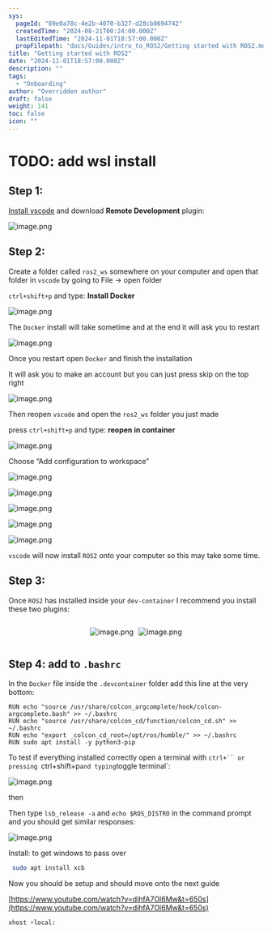 ```yaml
---
sys:
  pageId: "89e0a78c-4e2b-4070-b327-d28cb0694742"
  createdTime: "2024-08-21T00:24:00.000Z"
  lastEditedTime: "2024-11-01T18:57:00.000Z"
  propFilepath: "docs/Guides/intro_to_ROS2/Getting started with ROS2.md"
title: "Getting started with ROS2"
date: "2024-11-01T18:57:00.000Z"
description: ""
tags:
  - "Onboarding"
author: "Overridden author"
draft: false
weight: 141
toc: false
icon: ""
---
```


# TODO: add wsl install

## Step 1:

[Install vscode](https://code.visualstudio.com/download) and download **Remote Development** plugin:

![image.png](https://prod-files-secure.s3.us-west-2.amazonaws.com/d518164a-d88e-44d1-a4ee-3adb3bd8bce0/efb52993-1881-4a40-b95e-6f020334f022/image.png?X-Amz-Algorithm=AWS4-HMAC-SHA256&X-Amz-Content-Sha256=UNSIGNED-PAYLOAD&X-Amz-Credential=ASIAZI2LB466TNBHXTBI%2F20250412%2Fus-west-2%2Fs3%2Faws4_request&X-Amz-Date=20250412T190113Z&X-Amz-Expires=3600&X-Amz-Security-Token=IQoJb3JpZ2luX2VjEF8aCXVzLXdlc3QtMiJHMEUCIE1Mx8o26y71zIjeZ0MXzzPfQIMK%2FODpyLO78J9WWo8cAiEA6fc9LhyfH5bGqjzc8bvRj3uJgsN6HKKEC5hQS5eepkYqiAQI2P%2F%2F%2F%2F%2F%2F%2F%2F%2F%2FARAAGgw2Mzc0MjMxODM4MDUiDKTDSaca5p%2FCqmzuVSrcAwO0GiMiDRUsrwVH0LbOHu8XxLelXhyTFjhXA8LuQxxMuSPxyuntv3tiW7wQIB1nLemfF%2FiMEZKVJKRENxvRE9NhB0EfhacypBlU2ut6YLpJKOeyMMTg71V6ALp9U%2F9V%2BEoy0c430xxV93bktEBEuz0EN5uJvGR1J%2BcDhghnLbFBEbw%2Fv%2FLerpOkyj6leScyT%2BN8aLGJ1dOYvd32baBhQoW3v721lwrq9boiqW%2FWICOT5N1IMybpo1QB21EklGBwhtNgNoREzweDCEDJXH16h%2BbM5DuMq6tqqdrwU51mDzp33VAbdz4S7upf17UUcfBWMNlwLYFkU9PpJ4yBpg%2BEGbm0A3TeTIQzunl2YFDLQNmHxpMlBAvB0UZzpjBzPLiLtDoOmzOh7lmJb6y7ngIpQgxvOYO0iKvpLGpJ5xUjhOeSrXmsPhjWWzpNYu7qDsqS3FpWKeFz6ZC7BE564GyZ%2B4I2Zgj9VPaV%2Bsd8PMFjmL70djNH3m1d9GkV%2FgqwAh4%2BU8cMzqhOY%2BXq7EJ1%2B%2B9UWUPtEoHbCY%2BuddTIkf0znPoF4%2F7RBwyp8dgMVFeo0aFadlNmuYSOhK1kz%2BXI9eZI8GlljdFavbhxqpspc7AO8IdoIM%2B1yyN9z9C%2FKwXdMOv66b8GOqUBj4RaNa6FRKHi4GqGpEZWwwjh0%2B6W5RqkoHdeQ4oSy1staP6zEMYLoFNAF6sbx8d4t8ULBXWgar5Mfvyecc7Xd%2BWEw2mMKLUEbQKFnodEpBsoLv%2F4OCvrjVHsfDNab6B4znVUcDjr8HsTWWDLvIfWIfV%2F8RHYcWaKXAIK7SeqFCyghMwHGnxqBNry7M%2Ff5pKm1YXxz%2F0TWLWORk0Vo4eYC0Vaf8v3&X-Amz-Signature=6a76bf56628e036a2087024c2b2552da23ff19f11b98839b90b74b815caec142&X-Amz-SignedHeaders=host&x-id=GetObject)

## Step 2:

Create a folder called `ros2_ws` somewhere on your computer and open that folder in `vscode` by going to File → open folder 

`ctrl+shift+p` and type: **Install Docker**

![image.png](https://prod-files-secure.s3.us-west-2.amazonaws.com/d518164a-d88e-44d1-a4ee-3adb3bd8bce0/2269dc0e-1cd5-47ff-bceb-c04ad9b2eab0/image.png?X-Amz-Algorithm=AWS4-HMAC-SHA256&X-Amz-Content-Sha256=UNSIGNED-PAYLOAD&X-Amz-Credential=ASIAZI2LB466TNBHXTBI%2F20250412%2Fus-west-2%2Fs3%2Faws4_request&X-Amz-Date=20250412T190113Z&X-Amz-Expires=3600&X-Amz-Security-Token=IQoJb3JpZ2luX2VjEF8aCXVzLXdlc3QtMiJHMEUCIE1Mx8o26y71zIjeZ0MXzzPfQIMK%2FODpyLO78J9WWo8cAiEA6fc9LhyfH5bGqjzc8bvRj3uJgsN6HKKEC5hQS5eepkYqiAQI2P%2F%2F%2F%2F%2F%2F%2F%2F%2F%2FARAAGgw2Mzc0MjMxODM4MDUiDKTDSaca5p%2FCqmzuVSrcAwO0GiMiDRUsrwVH0LbOHu8XxLelXhyTFjhXA8LuQxxMuSPxyuntv3tiW7wQIB1nLemfF%2FiMEZKVJKRENxvRE9NhB0EfhacypBlU2ut6YLpJKOeyMMTg71V6ALp9U%2F9V%2BEoy0c430xxV93bktEBEuz0EN5uJvGR1J%2BcDhghnLbFBEbw%2Fv%2FLerpOkyj6leScyT%2BN8aLGJ1dOYvd32baBhQoW3v721lwrq9boiqW%2FWICOT5N1IMybpo1QB21EklGBwhtNgNoREzweDCEDJXH16h%2BbM5DuMq6tqqdrwU51mDzp33VAbdz4S7upf17UUcfBWMNlwLYFkU9PpJ4yBpg%2BEGbm0A3TeTIQzunl2YFDLQNmHxpMlBAvB0UZzpjBzPLiLtDoOmzOh7lmJb6y7ngIpQgxvOYO0iKvpLGpJ5xUjhOeSrXmsPhjWWzpNYu7qDsqS3FpWKeFz6ZC7BE564GyZ%2B4I2Zgj9VPaV%2Bsd8PMFjmL70djNH3m1d9GkV%2FgqwAh4%2BU8cMzqhOY%2BXq7EJ1%2B%2B9UWUPtEoHbCY%2BuddTIkf0znPoF4%2F7RBwyp8dgMVFeo0aFadlNmuYSOhK1kz%2BXI9eZI8GlljdFavbhxqpspc7AO8IdoIM%2B1yyN9z9C%2FKwXdMOv66b8GOqUBj4RaNa6FRKHi4GqGpEZWwwjh0%2B6W5RqkoHdeQ4oSy1staP6zEMYLoFNAF6sbx8d4t8ULBXWgar5Mfvyecc7Xd%2BWEw2mMKLUEbQKFnodEpBsoLv%2F4OCvrjVHsfDNab6B4znVUcDjr8HsTWWDLvIfWIfV%2F8RHYcWaKXAIK7SeqFCyghMwHGnxqBNry7M%2Ff5pKm1YXxz%2F0TWLWORk0Vo4eYC0Vaf8v3&X-Amz-Signature=35ac00b1874fe30448efd84cee56c4209b0c46b0e15f0f2bd204411ffdec470e&X-Amz-SignedHeaders=host&x-id=GetObject)

The `Docker` install will take sometime and at the end it will ask you to restart

![image.png](https://prod-files-secure.s3.us-west-2.amazonaws.com/d518164a-d88e-44d1-a4ee-3adb3bd8bce0/ed233f78-be33-4b1f-b89c-9c346c0e961e/image.png?X-Amz-Algorithm=AWS4-HMAC-SHA256&X-Amz-Content-Sha256=UNSIGNED-PAYLOAD&X-Amz-Credential=ASIAZI2LB466TNBHXTBI%2F20250412%2Fus-west-2%2Fs3%2Faws4_request&X-Amz-Date=20250412T190113Z&X-Amz-Expires=3600&X-Amz-Security-Token=IQoJb3JpZ2luX2VjEF8aCXVzLXdlc3QtMiJHMEUCIE1Mx8o26y71zIjeZ0MXzzPfQIMK%2FODpyLO78J9WWo8cAiEA6fc9LhyfH5bGqjzc8bvRj3uJgsN6HKKEC5hQS5eepkYqiAQI2P%2F%2F%2F%2F%2F%2F%2F%2F%2F%2FARAAGgw2Mzc0MjMxODM4MDUiDKTDSaca5p%2FCqmzuVSrcAwO0GiMiDRUsrwVH0LbOHu8XxLelXhyTFjhXA8LuQxxMuSPxyuntv3tiW7wQIB1nLemfF%2FiMEZKVJKRENxvRE9NhB0EfhacypBlU2ut6YLpJKOeyMMTg71V6ALp9U%2F9V%2BEoy0c430xxV93bktEBEuz0EN5uJvGR1J%2BcDhghnLbFBEbw%2Fv%2FLerpOkyj6leScyT%2BN8aLGJ1dOYvd32baBhQoW3v721lwrq9boiqW%2FWICOT5N1IMybpo1QB21EklGBwhtNgNoREzweDCEDJXH16h%2BbM5DuMq6tqqdrwU51mDzp33VAbdz4S7upf17UUcfBWMNlwLYFkU9PpJ4yBpg%2BEGbm0A3TeTIQzunl2YFDLQNmHxpMlBAvB0UZzpjBzPLiLtDoOmzOh7lmJb6y7ngIpQgxvOYO0iKvpLGpJ5xUjhOeSrXmsPhjWWzpNYu7qDsqS3FpWKeFz6ZC7BE564GyZ%2B4I2Zgj9VPaV%2Bsd8PMFjmL70djNH3m1d9GkV%2FgqwAh4%2BU8cMzqhOY%2BXq7EJ1%2B%2B9UWUPtEoHbCY%2BuddTIkf0znPoF4%2F7RBwyp8dgMVFeo0aFadlNmuYSOhK1kz%2BXI9eZI8GlljdFavbhxqpspc7AO8IdoIM%2B1yyN9z9C%2FKwXdMOv66b8GOqUBj4RaNa6FRKHi4GqGpEZWwwjh0%2B6W5RqkoHdeQ4oSy1staP6zEMYLoFNAF6sbx8d4t8ULBXWgar5Mfvyecc7Xd%2BWEw2mMKLUEbQKFnodEpBsoLv%2F4OCvrjVHsfDNab6B4znVUcDjr8HsTWWDLvIfWIfV%2F8RHYcWaKXAIK7SeqFCyghMwHGnxqBNry7M%2Ff5pKm1YXxz%2F0TWLWORk0Vo4eYC0Vaf8v3&X-Amz-Signature=a67764fb4d66bbcf51970d207bf226a87cfac8147d2cbb0b307ceeb83454e2ea&X-Amz-SignedHeaders=host&x-id=GetObject)

Once you restart open `Docker` and finish the installation

It will ask you to make an account but you can just press skip on the top right

![image.png](https://prod-files-secure.s3.us-west-2.amazonaws.com/d518164a-d88e-44d1-a4ee-3adb3bd8bce0/21010ad9-1659-4fd9-9f59-9932a09b2a3d/image.png?X-Amz-Algorithm=AWS4-HMAC-SHA256&X-Amz-Content-Sha256=UNSIGNED-PAYLOAD&X-Amz-Credential=ASIAZI2LB466TNBHXTBI%2F20250412%2Fus-west-2%2Fs3%2Faws4_request&X-Amz-Date=20250412T190113Z&X-Amz-Expires=3600&X-Amz-Security-Token=IQoJb3JpZ2luX2VjEF8aCXVzLXdlc3QtMiJHMEUCIE1Mx8o26y71zIjeZ0MXzzPfQIMK%2FODpyLO78J9WWo8cAiEA6fc9LhyfH5bGqjzc8bvRj3uJgsN6HKKEC5hQS5eepkYqiAQI2P%2F%2F%2F%2F%2F%2F%2F%2F%2F%2FARAAGgw2Mzc0MjMxODM4MDUiDKTDSaca5p%2FCqmzuVSrcAwO0GiMiDRUsrwVH0LbOHu8XxLelXhyTFjhXA8LuQxxMuSPxyuntv3tiW7wQIB1nLemfF%2FiMEZKVJKRENxvRE9NhB0EfhacypBlU2ut6YLpJKOeyMMTg71V6ALp9U%2F9V%2BEoy0c430xxV93bktEBEuz0EN5uJvGR1J%2BcDhghnLbFBEbw%2Fv%2FLerpOkyj6leScyT%2BN8aLGJ1dOYvd32baBhQoW3v721lwrq9boiqW%2FWICOT5N1IMybpo1QB21EklGBwhtNgNoREzweDCEDJXH16h%2BbM5DuMq6tqqdrwU51mDzp33VAbdz4S7upf17UUcfBWMNlwLYFkU9PpJ4yBpg%2BEGbm0A3TeTIQzunl2YFDLQNmHxpMlBAvB0UZzpjBzPLiLtDoOmzOh7lmJb6y7ngIpQgxvOYO0iKvpLGpJ5xUjhOeSrXmsPhjWWzpNYu7qDsqS3FpWKeFz6ZC7BE564GyZ%2B4I2Zgj9VPaV%2Bsd8PMFjmL70djNH3m1d9GkV%2FgqwAh4%2BU8cMzqhOY%2BXq7EJ1%2B%2B9UWUPtEoHbCY%2BuddTIkf0znPoF4%2F7RBwyp8dgMVFeo0aFadlNmuYSOhK1kz%2BXI9eZI8GlljdFavbhxqpspc7AO8IdoIM%2B1yyN9z9C%2FKwXdMOv66b8GOqUBj4RaNa6FRKHi4GqGpEZWwwjh0%2B6W5RqkoHdeQ4oSy1staP6zEMYLoFNAF6sbx8d4t8ULBXWgar5Mfvyecc7Xd%2BWEw2mMKLUEbQKFnodEpBsoLv%2F4OCvrjVHsfDNab6B4znVUcDjr8HsTWWDLvIfWIfV%2F8RHYcWaKXAIK7SeqFCyghMwHGnxqBNry7M%2Ff5pKm1YXxz%2F0TWLWORk0Vo4eYC0Vaf8v3&X-Amz-Signature=3f3361934cbfdf7e0a84f1250c62f4c5cdd9aacccb31952e2eb7132b447bfbb9&X-Amz-SignedHeaders=host&x-id=GetObject)

Then reopen `vscode` and open the `ros2_ws` folder you just made

press `ctrl+shift+p` and type: **reopen in container**

![image.png](https://prod-files-secure.s3.us-west-2.amazonaws.com/d518164a-d88e-44d1-a4ee-3adb3bd8bce0/4e93b8c2-41ad-488c-8095-c74205196118/image.png?X-Amz-Algorithm=AWS4-HMAC-SHA256&X-Amz-Content-Sha256=UNSIGNED-PAYLOAD&X-Amz-Credential=ASIAZI2LB466TNBHXTBI%2F20250412%2Fus-west-2%2Fs3%2Faws4_request&X-Amz-Date=20250412T190113Z&X-Amz-Expires=3600&X-Amz-Security-Token=IQoJb3JpZ2luX2VjEF8aCXVzLXdlc3QtMiJHMEUCIE1Mx8o26y71zIjeZ0MXzzPfQIMK%2FODpyLO78J9WWo8cAiEA6fc9LhyfH5bGqjzc8bvRj3uJgsN6HKKEC5hQS5eepkYqiAQI2P%2F%2F%2F%2F%2F%2F%2F%2F%2F%2FARAAGgw2Mzc0MjMxODM4MDUiDKTDSaca5p%2FCqmzuVSrcAwO0GiMiDRUsrwVH0LbOHu8XxLelXhyTFjhXA8LuQxxMuSPxyuntv3tiW7wQIB1nLemfF%2FiMEZKVJKRENxvRE9NhB0EfhacypBlU2ut6YLpJKOeyMMTg71V6ALp9U%2F9V%2BEoy0c430xxV93bktEBEuz0EN5uJvGR1J%2BcDhghnLbFBEbw%2Fv%2FLerpOkyj6leScyT%2BN8aLGJ1dOYvd32baBhQoW3v721lwrq9boiqW%2FWICOT5N1IMybpo1QB21EklGBwhtNgNoREzweDCEDJXH16h%2BbM5DuMq6tqqdrwU51mDzp33VAbdz4S7upf17UUcfBWMNlwLYFkU9PpJ4yBpg%2BEGbm0A3TeTIQzunl2YFDLQNmHxpMlBAvB0UZzpjBzPLiLtDoOmzOh7lmJb6y7ngIpQgxvOYO0iKvpLGpJ5xUjhOeSrXmsPhjWWzpNYu7qDsqS3FpWKeFz6ZC7BE564GyZ%2B4I2Zgj9VPaV%2Bsd8PMFjmL70djNH3m1d9GkV%2FgqwAh4%2BU8cMzqhOY%2BXq7EJ1%2B%2B9UWUPtEoHbCY%2BuddTIkf0znPoF4%2F7RBwyp8dgMVFeo0aFadlNmuYSOhK1kz%2BXI9eZI8GlljdFavbhxqpspc7AO8IdoIM%2B1yyN9z9C%2FKwXdMOv66b8GOqUBj4RaNa6FRKHi4GqGpEZWwwjh0%2B6W5RqkoHdeQ4oSy1staP6zEMYLoFNAF6sbx8d4t8ULBXWgar5Mfvyecc7Xd%2BWEw2mMKLUEbQKFnodEpBsoLv%2F4OCvrjVHsfDNab6B4znVUcDjr8HsTWWDLvIfWIfV%2F8RHYcWaKXAIK7SeqFCyghMwHGnxqBNry7M%2Ff5pKm1YXxz%2F0TWLWORk0Vo4eYC0Vaf8v3&X-Amz-Signature=4fe56891aec5f3b43addc78009f6ad387e8f20ad0e2f8d99e5a4af99ccd1541a&X-Amz-SignedHeaders=host&x-id=GetObject)

Choose “Add configuration to workspace”

![image.png](https://prod-files-secure.s3.us-west-2.amazonaws.com/d518164a-d88e-44d1-a4ee-3adb3bd8bce0/9560b282-5060-4989-ba37-97e7b2c22476/image.png?X-Amz-Algorithm=AWS4-HMAC-SHA256&X-Amz-Content-Sha256=UNSIGNED-PAYLOAD&X-Amz-Credential=ASIAZI2LB466TNBHXTBI%2F20250412%2Fus-west-2%2Fs3%2Faws4_request&X-Amz-Date=20250412T190113Z&X-Amz-Expires=3600&X-Amz-Security-Token=IQoJb3JpZ2luX2VjEF8aCXVzLXdlc3QtMiJHMEUCIE1Mx8o26y71zIjeZ0MXzzPfQIMK%2FODpyLO78J9WWo8cAiEA6fc9LhyfH5bGqjzc8bvRj3uJgsN6HKKEC5hQS5eepkYqiAQI2P%2F%2F%2F%2F%2F%2F%2F%2F%2F%2FARAAGgw2Mzc0MjMxODM4MDUiDKTDSaca5p%2FCqmzuVSrcAwO0GiMiDRUsrwVH0LbOHu8XxLelXhyTFjhXA8LuQxxMuSPxyuntv3tiW7wQIB1nLemfF%2FiMEZKVJKRENxvRE9NhB0EfhacypBlU2ut6YLpJKOeyMMTg71V6ALp9U%2F9V%2BEoy0c430xxV93bktEBEuz0EN5uJvGR1J%2BcDhghnLbFBEbw%2Fv%2FLerpOkyj6leScyT%2BN8aLGJ1dOYvd32baBhQoW3v721lwrq9boiqW%2FWICOT5N1IMybpo1QB21EklGBwhtNgNoREzweDCEDJXH16h%2BbM5DuMq6tqqdrwU51mDzp33VAbdz4S7upf17UUcfBWMNlwLYFkU9PpJ4yBpg%2BEGbm0A3TeTIQzunl2YFDLQNmHxpMlBAvB0UZzpjBzPLiLtDoOmzOh7lmJb6y7ngIpQgxvOYO0iKvpLGpJ5xUjhOeSrXmsPhjWWzpNYu7qDsqS3FpWKeFz6ZC7BE564GyZ%2B4I2Zgj9VPaV%2Bsd8PMFjmL70djNH3m1d9GkV%2FgqwAh4%2BU8cMzqhOY%2BXq7EJ1%2B%2B9UWUPtEoHbCY%2BuddTIkf0znPoF4%2F7RBwyp8dgMVFeo0aFadlNmuYSOhK1kz%2BXI9eZI8GlljdFavbhxqpspc7AO8IdoIM%2B1yyN9z9C%2FKwXdMOv66b8GOqUBj4RaNa6FRKHi4GqGpEZWwwjh0%2B6W5RqkoHdeQ4oSy1staP6zEMYLoFNAF6sbx8d4t8ULBXWgar5Mfvyecc7Xd%2BWEw2mMKLUEbQKFnodEpBsoLv%2F4OCvrjVHsfDNab6B4znVUcDjr8HsTWWDLvIfWIfV%2F8RHYcWaKXAIK7SeqFCyghMwHGnxqBNry7M%2Ff5pKm1YXxz%2F0TWLWORk0Vo4eYC0Vaf8v3&X-Amz-Signature=47585651d9f6a15768e76aabf61221a6a3c2c3f6662d7f0f91f72eade062e2f5&X-Amz-SignedHeaders=host&x-id=GetObject)

![image.png](https://prod-files-secure.s3.us-west-2.amazonaws.com/d518164a-d88e-44d1-a4ee-3adb3bd8bce0/2ee63f81-886b-48e8-a553-dc6e5eac99e4/image.png?X-Amz-Algorithm=AWS4-HMAC-SHA256&X-Amz-Content-Sha256=UNSIGNED-PAYLOAD&X-Amz-Credential=ASIAZI2LB466TNBHXTBI%2F20250412%2Fus-west-2%2Fs3%2Faws4_request&X-Amz-Date=20250412T190113Z&X-Amz-Expires=3600&X-Amz-Security-Token=IQoJb3JpZ2luX2VjEF8aCXVzLXdlc3QtMiJHMEUCIE1Mx8o26y71zIjeZ0MXzzPfQIMK%2FODpyLO78J9WWo8cAiEA6fc9LhyfH5bGqjzc8bvRj3uJgsN6HKKEC5hQS5eepkYqiAQI2P%2F%2F%2F%2F%2F%2F%2F%2F%2F%2FARAAGgw2Mzc0MjMxODM4MDUiDKTDSaca5p%2FCqmzuVSrcAwO0GiMiDRUsrwVH0LbOHu8XxLelXhyTFjhXA8LuQxxMuSPxyuntv3tiW7wQIB1nLemfF%2FiMEZKVJKRENxvRE9NhB0EfhacypBlU2ut6YLpJKOeyMMTg71V6ALp9U%2F9V%2BEoy0c430xxV93bktEBEuz0EN5uJvGR1J%2BcDhghnLbFBEbw%2Fv%2FLerpOkyj6leScyT%2BN8aLGJ1dOYvd32baBhQoW3v721lwrq9boiqW%2FWICOT5N1IMybpo1QB21EklGBwhtNgNoREzweDCEDJXH16h%2BbM5DuMq6tqqdrwU51mDzp33VAbdz4S7upf17UUcfBWMNlwLYFkU9PpJ4yBpg%2BEGbm0A3TeTIQzunl2YFDLQNmHxpMlBAvB0UZzpjBzPLiLtDoOmzOh7lmJb6y7ngIpQgxvOYO0iKvpLGpJ5xUjhOeSrXmsPhjWWzpNYu7qDsqS3FpWKeFz6ZC7BE564GyZ%2B4I2Zgj9VPaV%2Bsd8PMFjmL70djNH3m1d9GkV%2FgqwAh4%2BU8cMzqhOY%2BXq7EJ1%2B%2B9UWUPtEoHbCY%2BuddTIkf0znPoF4%2F7RBwyp8dgMVFeo0aFadlNmuYSOhK1kz%2BXI9eZI8GlljdFavbhxqpspc7AO8IdoIM%2B1yyN9z9C%2FKwXdMOv66b8GOqUBj4RaNa6FRKHi4GqGpEZWwwjh0%2B6W5RqkoHdeQ4oSy1staP6zEMYLoFNAF6sbx8d4t8ULBXWgar5Mfvyecc7Xd%2BWEw2mMKLUEbQKFnodEpBsoLv%2F4OCvrjVHsfDNab6B4znVUcDjr8HsTWWDLvIfWIfV%2F8RHYcWaKXAIK7SeqFCyghMwHGnxqBNry7M%2Ff5pKm1YXxz%2F0TWLWORk0Vo4eYC0Vaf8v3&X-Amz-Signature=c966fb5be2898ef5435ab46daeb94d1f0b030d08fcdac5676a3c25d1080bb71a&X-Amz-SignedHeaders=host&x-id=GetObject)

![image.png](https://prod-files-secure.s3.us-west-2.amazonaws.com/d518164a-d88e-44d1-a4ee-3adb3bd8bce0/ae1580b2-b048-407e-aed9-b584224a7a04/image.png?X-Amz-Algorithm=AWS4-HMAC-SHA256&X-Amz-Content-Sha256=UNSIGNED-PAYLOAD&X-Amz-Credential=ASIAZI2LB466TNBHXTBI%2F20250412%2Fus-west-2%2Fs3%2Faws4_request&X-Amz-Date=20250412T190113Z&X-Amz-Expires=3600&X-Amz-Security-Token=IQoJb3JpZ2luX2VjEF8aCXVzLXdlc3QtMiJHMEUCIE1Mx8o26y71zIjeZ0MXzzPfQIMK%2FODpyLO78J9WWo8cAiEA6fc9LhyfH5bGqjzc8bvRj3uJgsN6HKKEC5hQS5eepkYqiAQI2P%2F%2F%2F%2F%2F%2F%2F%2F%2F%2FARAAGgw2Mzc0MjMxODM4MDUiDKTDSaca5p%2FCqmzuVSrcAwO0GiMiDRUsrwVH0LbOHu8XxLelXhyTFjhXA8LuQxxMuSPxyuntv3tiW7wQIB1nLemfF%2FiMEZKVJKRENxvRE9NhB0EfhacypBlU2ut6YLpJKOeyMMTg71V6ALp9U%2F9V%2BEoy0c430xxV93bktEBEuz0EN5uJvGR1J%2BcDhghnLbFBEbw%2Fv%2FLerpOkyj6leScyT%2BN8aLGJ1dOYvd32baBhQoW3v721lwrq9boiqW%2FWICOT5N1IMybpo1QB21EklGBwhtNgNoREzweDCEDJXH16h%2BbM5DuMq6tqqdrwU51mDzp33VAbdz4S7upf17UUcfBWMNlwLYFkU9PpJ4yBpg%2BEGbm0A3TeTIQzunl2YFDLQNmHxpMlBAvB0UZzpjBzPLiLtDoOmzOh7lmJb6y7ngIpQgxvOYO0iKvpLGpJ5xUjhOeSrXmsPhjWWzpNYu7qDsqS3FpWKeFz6ZC7BE564GyZ%2B4I2Zgj9VPaV%2Bsd8PMFjmL70djNH3m1d9GkV%2FgqwAh4%2BU8cMzqhOY%2BXq7EJ1%2B%2B9UWUPtEoHbCY%2BuddTIkf0znPoF4%2F7RBwyp8dgMVFeo0aFadlNmuYSOhK1kz%2BXI9eZI8GlljdFavbhxqpspc7AO8IdoIM%2B1yyN9z9C%2FKwXdMOv66b8GOqUBj4RaNa6FRKHi4GqGpEZWwwjh0%2B6W5RqkoHdeQ4oSy1staP6zEMYLoFNAF6sbx8d4t8ULBXWgar5Mfvyecc7Xd%2BWEw2mMKLUEbQKFnodEpBsoLv%2F4OCvrjVHsfDNab6B4znVUcDjr8HsTWWDLvIfWIfV%2F8RHYcWaKXAIK7SeqFCyghMwHGnxqBNry7M%2Ff5pKm1YXxz%2F0TWLWORk0Vo4eYC0Vaf8v3&X-Amz-Signature=fd99792f59d6b6a8f2225a8923499ba7f40147d723d3612570a8b046cf3263fa&X-Amz-SignedHeaders=host&x-id=GetObject)

![image.png](https://prod-files-secure.s3.us-west-2.amazonaws.com/d518164a-d88e-44d1-a4ee-3adb3bd8bce0/53255b28-f75e-430f-b9e3-c0ac8577e42b/image.png?X-Amz-Algorithm=AWS4-HMAC-SHA256&X-Amz-Content-Sha256=UNSIGNED-PAYLOAD&X-Amz-Credential=ASIAZI2LB466TNBHXTBI%2F20250412%2Fus-west-2%2Fs3%2Faws4_request&X-Amz-Date=20250412T190113Z&X-Amz-Expires=3600&X-Amz-Security-Token=IQoJb3JpZ2luX2VjEF8aCXVzLXdlc3QtMiJHMEUCIE1Mx8o26y71zIjeZ0MXzzPfQIMK%2FODpyLO78J9WWo8cAiEA6fc9LhyfH5bGqjzc8bvRj3uJgsN6HKKEC5hQS5eepkYqiAQI2P%2F%2F%2F%2F%2F%2F%2F%2F%2F%2FARAAGgw2Mzc0MjMxODM4MDUiDKTDSaca5p%2FCqmzuVSrcAwO0GiMiDRUsrwVH0LbOHu8XxLelXhyTFjhXA8LuQxxMuSPxyuntv3tiW7wQIB1nLemfF%2FiMEZKVJKRENxvRE9NhB0EfhacypBlU2ut6YLpJKOeyMMTg71V6ALp9U%2F9V%2BEoy0c430xxV93bktEBEuz0EN5uJvGR1J%2BcDhghnLbFBEbw%2Fv%2FLerpOkyj6leScyT%2BN8aLGJ1dOYvd32baBhQoW3v721lwrq9boiqW%2FWICOT5N1IMybpo1QB21EklGBwhtNgNoREzweDCEDJXH16h%2BbM5DuMq6tqqdrwU51mDzp33VAbdz4S7upf17UUcfBWMNlwLYFkU9PpJ4yBpg%2BEGbm0A3TeTIQzunl2YFDLQNmHxpMlBAvB0UZzpjBzPLiLtDoOmzOh7lmJb6y7ngIpQgxvOYO0iKvpLGpJ5xUjhOeSrXmsPhjWWzpNYu7qDsqS3FpWKeFz6ZC7BE564GyZ%2B4I2Zgj9VPaV%2Bsd8PMFjmL70djNH3m1d9GkV%2FgqwAh4%2BU8cMzqhOY%2BXq7EJ1%2B%2B9UWUPtEoHbCY%2BuddTIkf0znPoF4%2F7RBwyp8dgMVFeo0aFadlNmuYSOhK1kz%2BXI9eZI8GlljdFavbhxqpspc7AO8IdoIM%2B1yyN9z9C%2FKwXdMOv66b8GOqUBj4RaNa6FRKHi4GqGpEZWwwjh0%2B6W5RqkoHdeQ4oSy1staP6zEMYLoFNAF6sbx8d4t8ULBXWgar5Mfvyecc7Xd%2BWEw2mMKLUEbQKFnodEpBsoLv%2F4OCvrjVHsfDNab6B4znVUcDjr8HsTWWDLvIfWIfV%2F8RHYcWaKXAIK7SeqFCyghMwHGnxqBNry7M%2Ff5pKm1YXxz%2F0TWLWORk0Vo4eYC0Vaf8v3&X-Amz-Signature=323d4434fe24228b18dc750ca65bc186c020dc22479b7e6be3863ac76a708df1&X-Amz-SignedHeaders=host&x-id=GetObject)

![image.png](https://prod-files-secure.s3.us-west-2.amazonaws.com/d518164a-d88e-44d1-a4ee-3adb3bd8bce0/7c562767-5af9-4ffb-97d1-327bcdf4ee00/image.png?X-Amz-Algorithm=AWS4-HMAC-SHA256&X-Amz-Content-Sha256=UNSIGNED-PAYLOAD&X-Amz-Credential=ASIAZI2LB466TNBHXTBI%2F20250412%2Fus-west-2%2Fs3%2Faws4_request&X-Amz-Date=20250412T190113Z&X-Amz-Expires=3600&X-Amz-Security-Token=IQoJb3JpZ2luX2VjEF8aCXVzLXdlc3QtMiJHMEUCIE1Mx8o26y71zIjeZ0MXzzPfQIMK%2FODpyLO78J9WWo8cAiEA6fc9LhyfH5bGqjzc8bvRj3uJgsN6HKKEC5hQS5eepkYqiAQI2P%2F%2F%2F%2F%2F%2F%2F%2F%2F%2FARAAGgw2Mzc0MjMxODM4MDUiDKTDSaca5p%2FCqmzuVSrcAwO0GiMiDRUsrwVH0LbOHu8XxLelXhyTFjhXA8LuQxxMuSPxyuntv3tiW7wQIB1nLemfF%2FiMEZKVJKRENxvRE9NhB0EfhacypBlU2ut6YLpJKOeyMMTg71V6ALp9U%2F9V%2BEoy0c430xxV93bktEBEuz0EN5uJvGR1J%2BcDhghnLbFBEbw%2Fv%2FLerpOkyj6leScyT%2BN8aLGJ1dOYvd32baBhQoW3v721lwrq9boiqW%2FWICOT5N1IMybpo1QB21EklGBwhtNgNoREzweDCEDJXH16h%2BbM5DuMq6tqqdrwU51mDzp33VAbdz4S7upf17UUcfBWMNlwLYFkU9PpJ4yBpg%2BEGbm0A3TeTIQzunl2YFDLQNmHxpMlBAvB0UZzpjBzPLiLtDoOmzOh7lmJb6y7ngIpQgxvOYO0iKvpLGpJ5xUjhOeSrXmsPhjWWzpNYu7qDsqS3FpWKeFz6ZC7BE564GyZ%2B4I2Zgj9VPaV%2Bsd8PMFjmL70djNH3m1d9GkV%2FgqwAh4%2BU8cMzqhOY%2BXq7EJ1%2B%2B9UWUPtEoHbCY%2BuddTIkf0znPoF4%2F7RBwyp8dgMVFeo0aFadlNmuYSOhK1kz%2BXI9eZI8GlljdFavbhxqpspc7AO8IdoIM%2B1yyN9z9C%2FKwXdMOv66b8GOqUBj4RaNa6FRKHi4GqGpEZWwwjh0%2B6W5RqkoHdeQ4oSy1staP6zEMYLoFNAF6sbx8d4t8ULBXWgar5Mfvyecc7Xd%2BWEw2mMKLUEbQKFnodEpBsoLv%2F4OCvrjVHsfDNab6B4znVUcDjr8HsTWWDLvIfWIfV%2F8RHYcWaKXAIK7SeqFCyghMwHGnxqBNry7M%2Ff5pKm1YXxz%2F0TWLWORk0Vo4eYC0Vaf8v3&X-Amz-Signature=6137d3eb66d74e2dbff396de88a29ec473c13bebfe994106601d9ec8ae57cd22&X-Amz-SignedHeaders=host&x-id=GetObject)

`vscode` will now install `ROS2` onto your computer so this may take some time.

## Step 3:

Once `ROS2` has installed inside your `dev-container` I recommend you install these two plugins:

<div style="display: flex;flex-direction: row; column-gap:10px; max-width: 630px;justify-content: center;">
<div>

![image.png](https://prod-files-secure.s3.us-west-2.amazonaws.com/d518164a-d88e-44d1-a4ee-3adb3bd8bce0/3fc3d550-5a54-4ba1-ba6b-faa01cdb7369/image.png?X-Amz-Algorithm=AWS4-HMAC-SHA256&X-Amz-Content-Sha256=UNSIGNED-PAYLOAD&X-Amz-Credential=ASIAZI2LB466Y75E5N5G%2F20250412%2Fus-west-2%2Fs3%2Faws4_request&X-Amz-Date=20250412T190120Z&X-Amz-Expires=3600&X-Amz-Security-Token=IQoJb3JpZ2luX2VjEF8aCXVzLXdlc3QtMiJHMEUCIAgO0u2cDzDi%2BIXE4BgJ4kEXi4BETwMeVYC4WJYiO7ehAiEA6KD3I7jd6Fot1mT2Hc4kgLwm6pBTo2YF851SpqmsaJoqiAQI2P%2F%2F%2F%2F%2F%2F%2F%2F%2F%2FARAAGgw2Mzc0MjMxODM4MDUiDFnzmTwHzXivHs6vEircA3RFqI0OsM%2Bk3omrluylXaNi9SzXQa0CZdteJKRGwOLMfgAD%2B3imFAqcE5Z3Kxs%2BEvLSNfl%2FiHA86fBif0nMJtcPsg6HktC0K894Jwf05Coa4D%2Biz14iKEQ85Nam0MKpvdEJwszkTi2hGYcNllm3OkFvOPjKbFiSgb5C2GRrtmQwV55D%2FdxpR1S7niPCfHq%2BJ86VP%2FVjmEj07VIkDrsW3zoQLvqU0L27%2B2NT4GmZ4eeBYU%2FJ5TYI2PHXjaoZOS68OmNOlf%2BWIclMYa%2Bz3ViTCnDhiQQDMQ0HKZubOF97upi4SRZPYsEwDOEJR5wOGh1ozKQ06xwy6PCQzgFZg5y1ObO2jVdwiSAQk2tDp4Ltvqko8Wv1j%2BsVYMJrdQ8RqWnv6MpQcVgM73%2F1xI1nJJ5kUFVKSGqW4JzgqQwf9MtM1VwlNSfU%2FcMmgh9Ypcr0TOBSumZ6Hr98WyCIfvBRsSSG5whdPerx9KsWJ4owBeVxnPba8qliuvOHp7xmk1PXK5UBI1bFe0PlgZebclg5E3oxxcsNoEVP1%2BdF6wKMAY5MOH10i1sukbT1KhPigOAzteKkOXdRInvzGY%2B8JjFKEpuWdFIhlCHpksPr9jBoBQXE3d44m5AlcT2pj5a0QQe2MOP76b8GOqUBDY8H4zwZUQX5PghvK8QF9ERDPqsk76%2BLyjqLRf0G8fOdSRPgf0x5RNilTbS9GGcDQ0hkw92JTSS2PNql1y%2BNSm8v3%2Bz%2BPNWFEhnknC4llYumFB%2B73mee1OgvAYIWf3dvEs8DVN6UQWP%2FshdDDHD095GJs01OqywKJRAjWY6Vp%2FSGlRBq9seQ45RZ%2BRYHUodnTpXlx%2BXZS2sl6rIfIbwgeh%2FFZuqd&X-Amz-Signature=0e3e045c5c73cfec67fffc1bd29930df78be997ddf8d3e6b62c78e1f5ddd3e4c&X-Amz-SignedHeaders=host&x-id=GetObject)

</div>
<div>

![image.png](https://prod-files-secure.s3.us-west-2.amazonaws.com/d518164a-d88e-44d1-a4ee-3adb3bd8bce0/d994cc66-13c2-4093-a5a3-f84cf4601a82/image.png?X-Amz-Algorithm=AWS4-HMAC-SHA256&X-Amz-Content-Sha256=UNSIGNED-PAYLOAD&X-Amz-Credential=ASIAZI2LB4663PONA6SS%2F20250412%2Fus-west-2%2Fs3%2Faws4_request&X-Amz-Date=20250412T190121Z&X-Amz-Expires=3600&X-Amz-Security-Token=IQoJb3JpZ2luX2VjEF8aCXVzLXdlc3QtMiJHMEUCIDfypenIX3frJsD%2FRgeePs84Xp%2B8kmf%2BxfCCMMQ15q7mAiEA4AomXZ1%2FeyXOo5G%2FouHf2thbS0T7BzUtiB%2BcZrOVQAAqiAQI2P%2F%2F%2F%2F%2F%2F%2F%2F%2F%2FARAAGgw2Mzc0MjMxODM4MDUiDJf2HW6xtGT6d5sRsCrcAzD%2BqDEoirKlBA%2F26CrG8foWyh%2BK4bzweo8CPZ2x9kw%2FfFiTnAYYukGzx5BZsFzhljCDwrLdDvbuqCCYKS1bMVKT4VFgzPXIZnTc1%2Fq1DKORuoNAxz%2FHc7U0JLracY6Q11KfFOcXinhBL3SH5b4e3H9T9IwcJemP5LC0kVbLxqF3hgW78EaVwE7oYtiApLqoBelyh%2BmRozKe5H%2FWdcHVAJLWAzhjOusd%2FsKH0uEjSD%2FxOv5UIBlmkI3N9LVjTeh7YxK32RiTjaqueK1pqPWaGSikvNCsnAOUF0Cbr2ZSuJFTLCq06jJqfNLLWD1HYJTKVcX4eGVORH%2FSXwJtr%2Fq1jUv5KGg2oS%2Bf3VFolAkTtsUCCZKdqnMiMOnpR%2BGar05kvSyHZWjIUp53o64psgQe%2BEWD31q8ULVT3lN2V3C7PkkyABloKHS4QLFBKSU3HCye9SZOfqLePkSBLsaR2%2FLrWPCxz2lMPPJYhYotHu8gihg2vxCQmCIRTJjdRW7LKsXfGzV7IXOOh5DnGnkX3rcSbWVRDspDZK63wHd%2FWs%2BoWxurP8fuR98fk9%2BFsEFaGjfotfWP6Rbzf%2Bifvoafy6MVRJxmB4e92Y49kjOA%2FtN5Kq1vVpjzSvQe1MNYfjDQMKn76b8GOqUBrVSzaxRb59bZQABPSj68Q%2B%2F9IMhJyp5QLpEM%2BugyimM6nGSyKA27aRIgX9Jxjv4FZBXEmPed4TDrPM3OGsqcg4me%2FcP6aug31zQIhbtVz%2FHh5lh%2B%2BO6MEEUAvCasVleOjzb7%2Bh630psPvMTPLbIXXL7PmLvEYSnavNp8RDr1zDJiq6abnVEMygHFJdQxd0%2B9j7Rn6GaiPiLk2a8SMrNl7GIn%2B04k&X-Amz-Signature=78aa416a28d854c5cfffa1bac9395a3fb99c1cb7dd3424dc468ea2bede38ff43&X-Amz-SignedHeaders=host&x-id=GetObject)

</div>
</div>

## Step 4: add to `.bashrc`

In the `Docker` file inside the `.devcontainer` folder add this line at the very bottom: 

```docker
RUN echo "source /usr/share/colcon_argcomplete/hook/colcon-argcomplete.bash" >> ~/.bashrc
RUN echo "source /usr/share/colcon_cd/function/colcon_cd.sh" >> ~/.bashrc
RUN echo "export _colcon_cd_root=/opt/ros/humble/" >> ~/.bashrc
RUN sudo apt install -y python3-pip 
```

To test if everything installed correctly open a terminal with `ctrl+`` or pressing `ctrl+shift+p` and typing `toggle terminal`:

![image.png](https://prod-files-secure.s3.us-west-2.amazonaws.com/d518164a-d88e-44d1-a4ee-3adb3bd8bce0/6a4943d8-b04e-4c02-9a58-775f3384d1a5/image.png?X-Amz-Algorithm=AWS4-HMAC-SHA256&X-Amz-Content-Sha256=UNSIGNED-PAYLOAD&X-Amz-Credential=ASIAZI2LB466TNBHXTBI%2F20250412%2Fus-west-2%2Fs3%2Faws4_request&X-Amz-Date=20250412T190113Z&X-Amz-Expires=3600&X-Amz-Security-Token=IQoJb3JpZ2luX2VjEF8aCXVzLXdlc3QtMiJHMEUCIE1Mx8o26y71zIjeZ0MXzzPfQIMK%2FODpyLO78J9WWo8cAiEA6fc9LhyfH5bGqjzc8bvRj3uJgsN6HKKEC5hQS5eepkYqiAQI2P%2F%2F%2F%2F%2F%2F%2F%2F%2F%2FARAAGgw2Mzc0MjMxODM4MDUiDKTDSaca5p%2FCqmzuVSrcAwO0GiMiDRUsrwVH0LbOHu8XxLelXhyTFjhXA8LuQxxMuSPxyuntv3tiW7wQIB1nLemfF%2FiMEZKVJKRENxvRE9NhB0EfhacypBlU2ut6YLpJKOeyMMTg71V6ALp9U%2F9V%2BEoy0c430xxV93bktEBEuz0EN5uJvGR1J%2BcDhghnLbFBEbw%2Fv%2FLerpOkyj6leScyT%2BN8aLGJ1dOYvd32baBhQoW3v721lwrq9boiqW%2FWICOT5N1IMybpo1QB21EklGBwhtNgNoREzweDCEDJXH16h%2BbM5DuMq6tqqdrwU51mDzp33VAbdz4S7upf17UUcfBWMNlwLYFkU9PpJ4yBpg%2BEGbm0A3TeTIQzunl2YFDLQNmHxpMlBAvB0UZzpjBzPLiLtDoOmzOh7lmJb6y7ngIpQgxvOYO0iKvpLGpJ5xUjhOeSrXmsPhjWWzpNYu7qDsqS3FpWKeFz6ZC7BE564GyZ%2B4I2Zgj9VPaV%2Bsd8PMFjmL70djNH3m1d9GkV%2FgqwAh4%2BU8cMzqhOY%2BXq7EJ1%2B%2B9UWUPtEoHbCY%2BuddTIkf0znPoF4%2F7RBwyp8dgMVFeo0aFadlNmuYSOhK1kz%2BXI9eZI8GlljdFavbhxqpspc7AO8IdoIM%2B1yyN9z9C%2FKwXdMOv66b8GOqUBj4RaNa6FRKHi4GqGpEZWwwjh0%2B6W5RqkoHdeQ4oSy1staP6zEMYLoFNAF6sbx8d4t8ULBXWgar5Mfvyecc7Xd%2BWEw2mMKLUEbQKFnodEpBsoLv%2F4OCvrjVHsfDNab6B4znVUcDjr8HsTWWDLvIfWIfV%2F8RHYcWaKXAIK7SeqFCyghMwHGnxqBNry7M%2Ff5pKm1YXxz%2F0TWLWORk0Vo4eYC0Vaf8v3&X-Amz-Signature=853fee6a65dbebeb9a103f674a2552424cdd891c1062ff4d150b56e9d7bce6a2&X-Amz-SignedHeaders=host&x-id=GetObject)

then 

Then type `lsb_release -a` and `echo $ROS_DISTRO` in the command prompt and you should get similar responses:

![image.png](https://prod-files-secure.s3.us-west-2.amazonaws.com/d518164a-d88e-44d1-a4ee-3adb3bd8bce0/3e635dec-a805-4e85-8b9e-d000e5b71a4e/image.png?X-Amz-Algorithm=AWS4-HMAC-SHA256&X-Amz-Content-Sha256=UNSIGNED-PAYLOAD&X-Amz-Credential=ASIAZI2LB466TNBHXTBI%2F20250412%2Fus-west-2%2Fs3%2Faws4_request&X-Amz-Date=20250412T190113Z&X-Amz-Expires=3600&X-Amz-Security-Token=IQoJb3JpZ2luX2VjEF8aCXVzLXdlc3QtMiJHMEUCIE1Mx8o26y71zIjeZ0MXzzPfQIMK%2FODpyLO78J9WWo8cAiEA6fc9LhyfH5bGqjzc8bvRj3uJgsN6HKKEC5hQS5eepkYqiAQI2P%2F%2F%2F%2F%2F%2F%2F%2F%2F%2FARAAGgw2Mzc0MjMxODM4MDUiDKTDSaca5p%2FCqmzuVSrcAwO0GiMiDRUsrwVH0LbOHu8XxLelXhyTFjhXA8LuQxxMuSPxyuntv3tiW7wQIB1nLemfF%2FiMEZKVJKRENxvRE9NhB0EfhacypBlU2ut6YLpJKOeyMMTg71V6ALp9U%2F9V%2BEoy0c430xxV93bktEBEuz0EN5uJvGR1J%2BcDhghnLbFBEbw%2Fv%2FLerpOkyj6leScyT%2BN8aLGJ1dOYvd32baBhQoW3v721lwrq9boiqW%2FWICOT5N1IMybpo1QB21EklGBwhtNgNoREzweDCEDJXH16h%2BbM5DuMq6tqqdrwU51mDzp33VAbdz4S7upf17UUcfBWMNlwLYFkU9PpJ4yBpg%2BEGbm0A3TeTIQzunl2YFDLQNmHxpMlBAvB0UZzpjBzPLiLtDoOmzOh7lmJb6y7ngIpQgxvOYO0iKvpLGpJ5xUjhOeSrXmsPhjWWzpNYu7qDsqS3FpWKeFz6ZC7BE564GyZ%2B4I2Zgj9VPaV%2Bsd8PMFjmL70djNH3m1d9GkV%2FgqwAh4%2BU8cMzqhOY%2BXq7EJ1%2B%2B9UWUPtEoHbCY%2BuddTIkf0znPoF4%2F7RBwyp8dgMVFeo0aFadlNmuYSOhK1kz%2BXI9eZI8GlljdFavbhxqpspc7AO8IdoIM%2B1yyN9z9C%2FKwXdMOv66b8GOqUBj4RaNa6FRKHi4GqGpEZWwwjh0%2B6W5RqkoHdeQ4oSy1staP6zEMYLoFNAF6sbx8d4t8ULBXWgar5Mfvyecc7Xd%2BWEw2mMKLUEbQKFnodEpBsoLv%2F4OCvrjVHsfDNab6B4znVUcDjr8HsTWWDLvIfWIfV%2F8RHYcWaKXAIK7SeqFCyghMwHGnxqBNry7M%2Ff5pKm1YXxz%2F0TWLWORk0Vo4eYC0Vaf8v3&X-Amz-Signature=f45b63bef2d4c2f528005a50a985d9ccc3d2ab87c780eab953f4f12bd0f5496f&X-Amz-SignedHeaders=host&x-id=GetObject)

Install:  to get windows to pass over

```bash
 sudo apt install xcb
```

Now you should be setup and should move onto the next guide 

[https://www.youtube.com/watch?v=dihfA7Ol6Mw&t=650s](https://www.youtube.com/watch?v=dihfA7Ol6Mw&t=650s)

```python
xhost +local:
```
